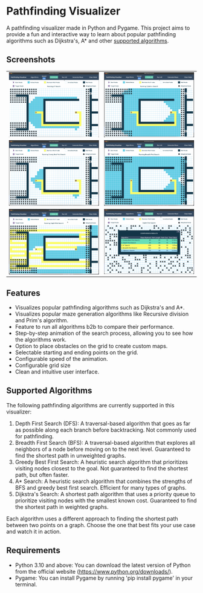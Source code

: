 # Pathfinding Visualizer
A pathfinding visualizer made in Python and Pygame. This project aims to provide a fun and interactive way to learn about popular pathfinding algorithms such as Dijkstra's, A* and other [supported algorithms](#supported-algorithms).

## Screenshots
<table border='0px'>
    <tr>
        <td>
            <img src='screenshots/AStar.png?raw=true' 
                 alt="A* Search"
                 width='360'>
        </td>
        <td>
            <img src='screenshots/Dijkstras.png?raw=true' 
                 alt="Dijkstra's Search"
                 width='360'>
        </td>
    </tr>
    <tr>
        <td>
            <img src='screenshots/GreedyBFS.png?raw=true' 
                 alt="Greedy Best-First Search"
                 width='360'>
        </td>
        <td>
            <img src='screenshots/BFS.png?raw=true' 
                 alt="Breadth-First Search"
                 width='360'>
        </td>
    </tr>
    <tr>
        <td>
            <img src='screenshots/DFS.png?raw=true' 
                 alt="Depth-First Search"
                 width='360'>
        </td>
        <td>
            <img src='screenshots/Results.png?raw=true' 
                 alt="Results"
                 width='360'>
        </td>
    </tr>
</table>

## Features
* Visualizes popular pathfinding algorithms such as Dijkstra's and A*.
* Visualizes popular maze generation algorithms like Recursive division and Prim's algorithm.
* Feature to run all algorithms b2b to compare their performance.
* Step-by-step animation of the search process, allowing you to see how the algorithms work.
* Option to place obstacles on the grid to create custom maps.
* Selectable starting and ending points on the grid.
* Configurable speed of the animation. 
* Configurable grid size
* Clean and intuitive user interface.

## Supported Algorithms
The following pathfinding algorithms are currently supported in this visualizer:

1. Depth First Search (DFS): A traversal-based algorithm that goes as far as possible along each branch before backtracking. Not commonly used for pathfinding.
2. Breadth First Search (BFS): A traversal-based algorithm that explores all neighbors of a node before moving on to the next level. Guaranteed to find the shortest path in unweighted graphs.
3. Greedy Best First Search: A heuristic search algorithm that prioritizes visiting nodes closest to the goal. Not guaranteed to find the shortest path, but often faster.
4. A* Search: A heuristic search algorithm that combines the strengths of BFS and greedy best first search. Efficient for many types of graphs.
5. Dijkstra's Search: A shortest path algorithm that uses a priority queue to prioritize visiting nodes with the smallest known cost. Guaranteed to find the shortest path in weighted graphs.

Each algorithm uses a different approach to finding the shortest path between two points on a graph. Choose the one that best fits your use case and watch it in action.

## Requirements
* Python 3.10 and above: You can download the latest version of Python from the official website (https://www.python.org/downloads/).
* Pygame: You can install Pygame by running 'pip install pygame' in your terminal.

